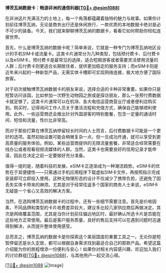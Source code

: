 **博茨瓦纳数据卡：畅游非洲的通信利器[[TG💪+ @esim1088](https://t.me/s/esim1088)]**

在非洲这片充满活力的土地上，每一个角落都蕴藏着独特的魅力与故事。如果你计划前往博茨瓦纳，无论是商务出行还是休闲旅行，一款优质的本地数据卡绝对是必不可少的装备。今天，我们就来聊聊博茨瓦纳的数据卡，看看它如何帮助你轻松连接世界。

首先，什么是博茨瓦纳的数据卡呢？简单来说，它就是一种专门为博茨瓦纳地区设计的手机SIM卡或流量卡。这类卡片通常分为几种类型，包括预付费卡、后付费卡以及eSIM卡。预付费卡是最常见的选择，适合短期游客或者需要灵活使用流量的人群；后付费卡则更适合长期居住者，提供更加稳定的服务支持；而eSIM卡则是近年来兴起的一种新型产品，无需实体卡槽即可实现网络连接，极大地方便了国际旅客。

对于初次接触博茨瓦纳数据卡的朋友来说，选择合适的卡种非常重要。如果你只是短暂访问该国，比如参加一次野生动物园之旅或是探访朋友，那么一张预付费数据卡就足够了。这类卡片通常可以在机场、各大电信运营商营业厅或者便利店购买到。购买时，记得询问工作人员关于激活流程和充值方式，确保自己能够顺利使用。此外，一些运营商还会推出针对外国游客的特别套餐，包含一定量的通话时间、短信和流量，性价比非常高。

而对于那些打算在博茨瓦纳停留较长时间的人士而言，后付费数据卡可能是一个更好的选项。虽然初始设置可能会稍微复杂一点，但一旦成功开通，就可以享受到更高质量的服务体验。例如，某些运营商提供的无限流量套餐，非常适合经常需要在线办公或者观看视频流媒体的人群。当然，这类卡也需要良好的信用记录才能申请，因此在决定之前一定要做好充分准备。

值得一提的是，随着科技的发展，eSIM卡正逐渐成为一种潮流趋势。eSIM卡的优势在于其便捷性——只需通过手机应用程序下载虚拟SIM卡文件，再按照指示完成安装即可立即投入使用。这种无物理形态的设计不仅减少了携带负担，还避免了因丢失实体卡带来的麻烦。尤其是对于经常往返多个国家的商务人士来说，eSIM卡无疑是一个省心又高效的解决方案。

当然，在选购博茨瓦纳数据卡的过程中，还有一些细节需要注意。首先是价格因素，不同品牌和类型的卡片收费差异较大，建议多比较几家供应商后再做决定。其次是网络覆盖范围，尤其是当你计划前往偏远地区时，最好确认所选卡片是否能在这些地方正常使用。最后是客户服务质量，良好的售后支持可以在遇到问题时迅速得到解决，从而提升整体使用感受。

总而言之，博茨瓦纳的数据卡是你探索这个美丽国度的重要工具之一。无论你是短暂停留还是长久定居，都可以根据自身需求找到最适合自己的那款产品。希望这篇介绍能为你的旅程增添一份便利与安心！如果你对相关内容感兴趣，欢迎加入我们的讨论群组[[TG💪+ @esim1088](https://t.me/s/esim1088)]，与其他用户一起交流心得。

[[TG💪+ @esim1088](https://t.me/s/esim1088) ![Image](https://i.postimg.cc/4NQfJmqS/Snipaste-2025-05-13-00-14-12.png)]